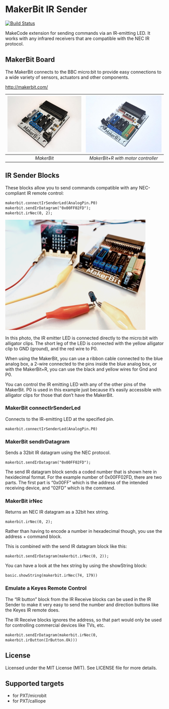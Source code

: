 # MakerBit IR Sender

[![Build Status](https://travis-ci.org/1010Technologies/pxt-makerbit-ir-transmitter.svg?branch=master)](https://travis-ci.org/1010Technologies/pxt-makerbit-ir-transmitter)

MakeCode extension for sending commands via an IR-emitting LED. It works with any infrared receivers that are compatible with the NEC IR protocol.

## MakerBit Board

The MakerBit connects to the BBC micro:bit to provide easy connections to a wide variety of sensors, actuators and other components.

http://makerbit.com/

| ![MakerBit](https://github.com/1010Technologies/pxt-makerbit/raw/master/MakerBit.png "MakerBit") | ![MakerBit+R](https://github.com/1010Technologies/pxt-makerbit/raw/master/MakerBit+R.png "MakerBit+R") |
| :----------------------------------------------------------------------------------------------: | :----------------------------------------------------------------------------------------------------: |
|                                            _MakerBit_                                            |                                   _MakerBit+R with motor controller_                                   |

## IR Sender Blocks

These blocks allow you to send commands compatible with any NEC-compliant IR remote control:

```sig
makerbit.connectIrSenderLed(AnalogPin.P0)
makerbit.sendIrDatagram("0x00FF02FD");
makerbit.irNec(0, 2);
```

![](doc-ir-led.png)

In this photo, the IR emitter LED is connected directly to the micro:bit with alligator clips. The short leg of the LED is connected with the yellow alligator clip to GND (ground), and the red wire to P0.

When using the MakerBit, you can use a ribbon cable connected to the blue analog box, a 2-wire connected to the pins inside the blue analog box, or with the MakerBit+R, you can use the black and yellow wires for Gnd and P0.

You can control the IR emitting LED with any of the other pins of the MakerBit. P0 is used in this example just because it’s easily accessible with alligator clips for those that don’t have the MakerBit.

### MakerBit connectIrSenderLed

Connects to the IR-emitting LED at the specified pin.

```sig
makerbit.connectIrSenderLed(AnalogPin.P0)
```

### MakerBit sendIrDatagram

Sends a 32bit IR datagram using the NEC protocol.

```sig
makerbit.sendIrDatagram("0x00FF02FD");
```

The send IR datagram block sends a coded number that is shown here in hexidecimal format. For the example number of 0x00FF02FD, there are two parts. The first part is “0x00FF” which is the address of the intended receiving device, and “02FD” which is the command.

### MakerBit irNec

Returns an NEC IR datagram as a 32bit hex string.

```sig
makerbit.irNec(0, 2);
```

Rather than having to encode a number in hexadecimal though, you use the address + command block.

This is combined with the send IR datagram block like this:

```sig
makerbit.sendIrDatagram(makerbit.irNec(0, 2));
```

You can have a look at the hex string by using the showString block:

```sig
basic.showString(makerbit.irNec(74, 179))
```

### Emulate a Keyes Remote Control

The “IR button” block from the IR Receive blocks can be used in the IR Sender to make it very easy to send the number and direction buttons like the Keyes IR remote does.

The IR Receive blocks ignores the address, so that part would only be used for controlling commercial devices like TVs, etc.

```sig
makerbit.sendIrDatagram(makerbit.irNec(0, makerbit.irButton(IrButton.Ok)))
```

## License

Licensed under the MIT License (MIT). See LICENSE file for more details.

## Supported targets

- for PXT/microbit
- for PXT/calliope

